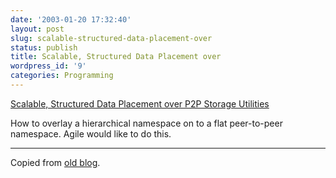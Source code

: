 ```yaml
---
date: '2003-01-20 17:32:40'
layout: post
slug: scalable-structured-data-placement-over
status: publish
title: Scalable, Structured Data Placement over
wordpress_id: '9'
categories: Programming
---
```


[Scalable, Structured Data Placement over
P2P Storage Utilities](http://www.hpl.hp.com/techreports/2002/HPL-2002-40.pdf)


How to overlay a hierarchical namespace on to a flat peer-to-peer namespace.  Agile would like to do this.


* * *


Copied from [old blog](http://web.archive.org/web/20030210000036/http://www.obrain.com/Eamonn/archives/000059.html).


